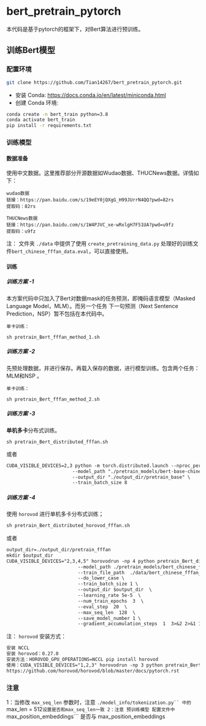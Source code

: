 # bert_pretrain_pytorch

本代码是基于pytorch的框架下，对Bert算法进行预训练。


## 训练Bert模型

### 配置环境

``` sh
git clone https://github.com/Tian14267/bert_pretrain_pytorch.git
```

- 安装 Conda:  https://docs.conda.io/en/latest/miniconda.html
- 创建 Conda 环境:

``` sh
conda create -n bert_train python=3.8
conda activate bert_train
pip install -r requirements.txt
```


### 训练模型

#### 数据准备
使用中文数据。这里推荐部分开源数据如Wudao数据、THUCNews数据。详情如下：
```
wudao数据
链接：https://pan.baidu.com/s/19eEY0jQXgG_H99JUrrN4QQ?pwd=82rs 
提取码：82rs

THUCNews数据
链接：https://pan.baidu.com/s/1W4PJVC_xe-wRxlgH7F51UA?pwd=u9fz 
提取码：u9fz
```

注：
文件夹 ```./data``` 中提供了使用 ```create_pretraining_data.py``` 处理好的训练文件```bert_chinese_fffan_data.eval```，可以直接使用。


#### 训练

##### 训练方案 -1
本方案代码中只加入了Bert对数据mask的任务预测，即掩码语言模型（Masked Language Model，MLM）。而另一个任务 下一句预测（Next Sentence Prediction，NSP）暂不包括在本代码中。
```
单卡训练：

sh pretrain_Bert_fffan_method_1.sh
```

##### 训练方案 -2
先预处理数据，并进行保存。再载入保存的数据，进行模型训练。包含两个任务：MLM和NSP 。
```
单卡训练：

sh pretrain_Bert_fffan_method_2.sh
```

##### 训练方案 -3
**单机多卡**分布式训练。
```
sh pretrain_Bert_distributed_fffan.sh
```
或者
```markdown
CUDA_VISIBLE_DEVICES=2,3 python -m torch.distributed.launch --nproc_per_node=2 pretrain_Bert_distributed.py \
                        --model_path "./pretrain_models/bert-base-chinese" \
                        --output_dir "./output_dir/pretrain_base" \
                        --train_batch_size 8
```


##### 训练方案 -4
使用 ```horovod``` 进行单机多卡分布式训练；
```markdown
sh pretrain_Bert_distributed_horovod_fffan.sh
```
或者
```markdown
output_dir=./output_dir/pretrain_fffan
mkdir $output_dir
CUDA_VISIBLE_DEVICES="2,3,4,5" horovodrun -np 4 python pretrain_Bert_distributed_horovod.py \
						  --model_path ./pretrain_models/bert_chinese_fffan \
                          --train_file_path  ./data/bert_chinese_fffan_data.eval \
                          --do_lower_case \
                          --train_batch_size 1 \
                          --output_dir $output_dir  \
                          --learning_rate 5e-5  \
                          --num_train_epochs  3  \
                          --eval_step  20  \
                          --max_seq_len  128  \
                          --save_model_number 1 \
                          --gradient_accumulation_steps  1  3>&2 2>&1 1>&3 | tee $output_dir/bert.log
```

注： ```horovod``` 安装方式：
```markdown
安装 NCCL
安装 horovod：0.27.0
安装方法：HOROVOD_GPU_OPERATIONS=NCCL pip install horovod
使用：CUDA_VISIBLE_DEVICES="1,2,3" horovodrun -np 3 python pretrain_Bert_distributed_horovod.py
https://github.com/horovod/horovod/blob/master/docs/pytorch.rst

```


### 注意
1：当修改 ```max_seq_len``` 参数时，注意 ```./model_info/tokenization.py`` 中的 ```max_len = 512``` 设置是否和max_seq_len一致
2：注意 预训练模型 配置文件中 ```max_position_embeddings``` 是否与 max_position_embeddings
